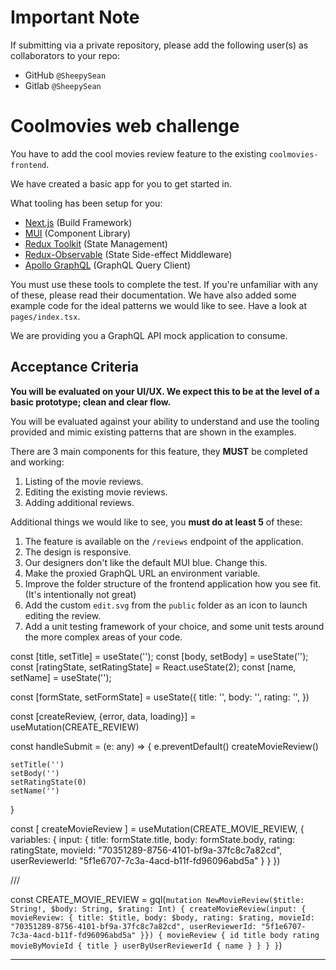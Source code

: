# Important Note

If submitting via a private repository, please add the following user(s) as collaborators to your repo:

- GitHub `@SheepySean`
- Gitlab `@SheepySean`

# Coolmovies web challenge

You have to add the cool movies review feature to the existing `coolmovies-frontend`.

We have created a basic app for you to get started in.

What tooling has been setup for you:

- [Next.js](https://nextjs.org/) (Build Framework)
- [MUI](https://mui.com/) (Component Library)
- [Redux Toolkit](https://redux-toolkit.js.org/) (State Management)
- [Redux-Observable](https://redux-observable.js.org/) (State Side-effect Middleware)
- [Apollo GraphQL](https://www.apollographql.com/) (GraphQL Query Client)

You must use these tools to complete the test. If you're unfamiliar with any of these, please read their documentation. We have also added some example code for the ideal patterns we would like to see. Have a look at `pages/index.tsx`.

We are providing you a GraphQL API mock application to consume.

## Acceptance Criteria

**You will be evaluated on your UI/UX. We expect this to be at the level of a basic prototype; clean and clear flow.**

You will be evaluated against your ability to understand and use the tooling provided and mimic existing patterns that are shown in the examples.

There are 3 main components for this feature, they **MUST** be completed and working:

1. Listing of the movie reviews.
2. Editing the existing movie reviews.
3. Adding additional reviews.

Additional things we would like to see, you **must do at least 5** of these:

1. The feature is available on the `/reviews` endpoint of the application.
2. The design is responsive.
3. Our designers don't like the default MUI blue. Change this.
4. Make the proxied GraphQL URL an environment variable.
5. Improve the folder structure of the frontend application how you see fit. (It's intentionally not great)
6. Add the custom `edit.svg` from the `public` folder as an icon to launch editing the review.
7. Add a unit testing framework of your choice, and some unit tests around the more complex areas of your code.

  const [title, setTitle] = useState('');
  const [body, setBody] = useState('');
  const [ratingState, setRatingState] = React.useState<number>(2);
  const [name, setName] = useState('');

  const [formState, setFormState] = useState({
    title: '',
    body: '',
    rating: '',
  })

  const [createReview, {error, data, loading}] = useMutation(CREATE_REVIEW)

  const handleSubmit = (e: any) => {
    e.preventDefault()
    createMovieReview()

    setTitle('')
    setBody('')
    setRatingState(0)
    setName('')
  }




  const [ createMovieReview ] = useMutation(CREATE_MOVIE_REVIEW, {
    variables: {
      input: {
        title: formState.title,
        body: formState.body,
        rating: ratingState,
        movieId: "70351289-8756-4101-bf9a-37fc8c7a82cd",
        userReviewerId: "5f1e6707-7c3a-4acd-b11f-fd96096abd5a"
      }
    }
  })

  ///


  const CREATE_MOVIE_REVIEW = gql(`
mutation NewMovieReview($title: String!, $body: String, $rating: Int) {
    createMovieReview(input: {
      movieReview: {
        title: $title,
        body: $body,
        rating: $rating,
        movieId: "70351289-8756-4101-bf9a-37fc8c7a82cd",
        userReviewerId: "5f1e6707-7c3a-4acd-b11f-fd96096abd5a"
      }})
    {
      movieReview {
        id
        title
        body
        rating
        movieByMovieId {
          title
        }
        userByUserReviewerId {
          name
        }
      }
    }
  }
`)


_____________

